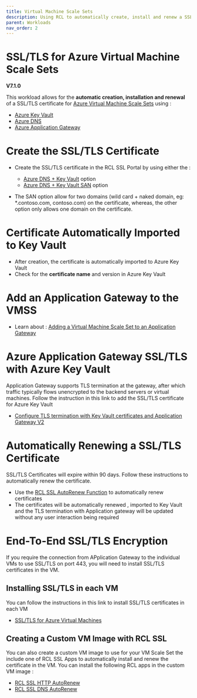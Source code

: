 ```yaml
---
title: Virtual Machine Scale Sets
description: Using RCL to automatically create, install and renew a SSL/TLS certificates in an Azure VM using Key Vault, DNS and Application Gateway
parent: Workloads
nav_order: 2
---
```


# SSL/TLS for Azure Virtual Machine Scale Sets

**V7.1.0**

This workload allows for the **automatic creation, installation and renewal** of a SSL/TLS certificate for [Azure Virtual Machine Scale Sets](https://learn.microsoft.com/en-us/azure/virtual-machine-scale-sets/overview) using :

- [Azure Key Vault](https://docs.microsoft.com/en-us/azure/key-vault/certificates/about-certificates) 
- [Azure DNS](https://docs.microsoft.com/en-us/azure/dns/) 
- [Azure Application Gateway](https://docs.microsoft.com/en-us/azure/application-gateway/overview)

# Create the SSL/TLS Certificate

- Create the SSL/TLS certificate in the RCL SSL Portal by using either the :
    - [Azure DNS + Key Vault](../portal/azure-keyvault.md) option
    - [Azure DNS + Key Vault SAN](../portal/azure-keyvault-san.md) option

- The SAN option allow for two domains (wild card + naked domain, eg: *.contoso.com, contoso.com) on the certificate, whereas, the other option only allows one domain on the certificate.

# Certificate Automatically Imported to Key Vault

- After creation, the certificate is automatically imported to Azure Key Vault
- Check for the **certificate name** and version in Azure Key Vault

# Add an Application Gateway to the VMSS

- Learn about : [Adding a Virtual Machine Scale Set to an Application Gateway](https://learn.microsoft.com/en-us/azure/virtual-machine-scale-sets/virtual-machine-scale-sets-networking?tabs=portal1#add-a-virtual-machine-scale-set-to-an-application-gateway)

# Azure Application Gateway SSL/TLS with Azure Key Vault

Application Gateway supports TLS termination at the gateway, after which traffic typically flows unencrypted to the backend servers or virtual machines. Follow the instruction in this link to add the SSL/TLS certificate for Azure Key Vault

- [Configure TLS termination with Key Vault certificates and Application Gateway V2](https://docs.microsoft.com/en-us/azure/application-gateway/configure-key-vault-portal)

# Automatically Renewing a SSL/TLS Certificate

SSL/TLS Certificates will expire within 90 days. Follow these instructions to automatically renew the certificate.

- Use the [RCL SSL AutoRenew Function](../autorenew/introduction.md) to automatically renew certificates
- The certificates will be automatically renewed , imported to Key Vault and the TLS termination with Application gateway will be updated without any user interaction being required

# End-To-End SSL/TLS Encryption

If you require the connection from APplication Gateway to the individual VMs to use SSL/TLS on port 443, you will need to install SSL/TLS certificates in the VM. 

## Installing SSL/TLS in each VM

You can follow the instructions in this link to install SSL/TLS certificates in each VM

- [SSL/TLS for Azure Virtual Machines](./vm.md)

## Creating a Custom VM Image with RCL SSL

You can also create a custom VM image to use for your VM Scale Set the include one of RCL SSL Apps to automatically install and renew the certificate in the VM. You can install the following RCL apps in the custom VM image :

- [RCL SSL HTTP AutoRenew](../httpautorenew/)
- [RCL SSL DNS AutoRenew](../dnsautorenew/)


